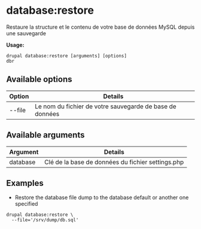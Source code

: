 # database:restore
Restaure la structure et le contenu de votre base de données MySQL depuis une sauvegarde

**Usage:**
```
drupal database:restore [arguments] [options]
dbr
```

## Available options
Option | Details
-------|-------------
--file | Le nom du fichier de votre sauvegarde de base de données

## Available arguments
Argument | Details
---------|-------------
database | Clé de la base de données du fichier settings.php

## Examples
* Restore the database file dump to the database default or another one specified
```
drupal database:restore \
  --file='/srv/dump/db.sql'
```

